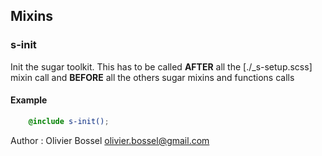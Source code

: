 ## Mixins


### s-init

Init the sugar toolkit.
This has to be called **AFTER** all the [./_s-setup.scss] mixin call
and **BEFORE** all the others sugar mixins and functions calls


#### Example
```scss
	@include s-init();
```
Author : Olivier Bossel <olivier.bossel@gmail.com>